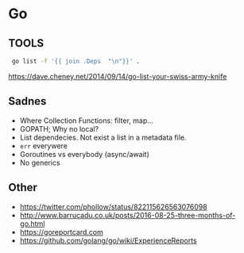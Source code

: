 Go
==


TOOLS
-----

```sh
 go list -f '{{ join .Deps  "\n"}}' .
 ```
https://dave.cheney.net/2014/09/14/go-list-your-swiss-army-knife

Sadnes
------

* Where Collection Functions: filter, map...
* GOPATH; Why no local?
* List dependecies. Not exist a list in a metadata file.
* `err` everywere
* Goroutines vs everybody (async/await)
* No generics



Other
------

* https://twitter.com/phollow/status/822115626563076098
* http://www.barrucadu.co.uk/posts/2016-08-25-three-months-of-go.html
* https://goreportcard.com
* https://github.com/golang/go/wiki/ExperienceReports

